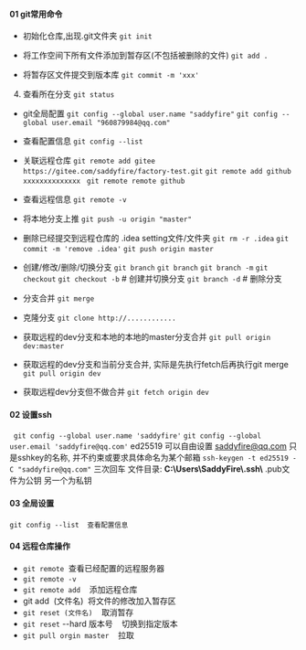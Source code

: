 #### 01 git常用命令

- 初始化仓库,出现.git文件夹
`git init `

- 将工作空间下所有文件添加到暂存区(不包括被删除的文件)
`git add .`

- 将暂存区文件提交到版本库
`git commit -m 'xxx'`

4. 查看所在分支
`git status`

- git全局配置
`git config --global user.name "saddyfire"`
`git config --global user.email "960879984@qq.com"`
- 查看配置信息
`git config --list`

- 关联远程仓库
`git remote add gitee https://gitee.com/saddyfire/factory-test.git`
`git remote add github xxxxxxxxxxxxxx `
`git remote remote github`

- 查看远程信息
`git remote -v`

- 将本地分支上推
`git push -u origin "master"`

- 删除已经提交到远程仓库的 .idea setting文件/文件夹
`git rm -r .idea`
`git commit -m 'remove .idea'`
`git push origin master`

- 创建/修改/删除/切换分支
`git branch`
`git branch`
`git branch -m`
`git checkout`
`git checkout -b`	 # 创建并切换分支
`git branch -d`	# 删除分支

- 分支合并
`git merge`

- 克隆分支
`git clone http://............`

- 获取远程的dev分支和本地的本地的master分支合并
`git pull origin dev:master`

- 获取远程的dev分支和当前分支合并, 实际是先执行fetch后再执行git merge
`git pull origin dev`

- 获取远程dev分支但不做合并
`git fetch origin dev `


#### 02 设置ssh
` git config --global user.name 'saddyfire'`
`git config --global user.email 'saddyfire@qq.com'`
ed25519 可以自由设置 
saddyfire@qq.com 只是sshkey的名称, 并不约束或要求具体命名为某个邮箱
`ssh-keygen -t ed25519 -C "saddyfire@qq.com"`
三次回车
文件目录:  **C:\\Users\\SaddyFire\\.ssh\\**
.pub文件为公钥
另一个为私钥

#### 03 全局设置

`git config --list  查看配置信息`

#### 04 远程仓库操作

- `git remote`  查看已经配置的远程服务器
- `git remote -v`
- `git remote add`    添加远程仓库
- git add  (文件名)  将文件的修改加入暂存区
- `git reset (文件名)`    取消暂存
- `git reset` --hard 版本号    切换到指定版本
- `git pull orgin master`    拉取